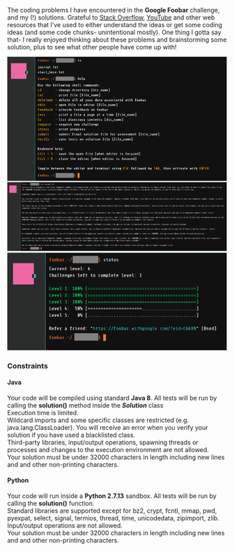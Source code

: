 The coding problems I have encountered in the **Google Foobar** challenge, and my (!) solutions. Grateful to [Stack Overflow](https://stackoverflow.com/), [YouTube](https://youtube.com/) and other web resources that I've used to either understand the ideas or get some coding ideas (and some code chunks- unintentional mostly). One thing I gotta say that- I really enjoyed thinking about these problems and brainstorming some solution, plus to see what other people have come up with!

![Foobar window](https://github.com/dhruba018/Google_Foobar/blob/master/Figures/foobar_window.png)
![Foobar journal](https://github.com/dhruba018/Google_Foobar/blob/master/Figures/foobar_journal41.png)
![Foobar progress](https://github.com/dhruba018/Google_Foobar/blob/master/Figures/foobar_progress41.png)

### Constraints
#### Java
Your code will be compiled using standard **Java 8**. All tests will be run by calling the **solution()** method inside the **_Solution_** class  
Execution time is limited.  
Wildcard imports and some specific classes are restricted (e.g. java.lang.ClassLoader). You will receive an error when you verify your solution if you have used a blacklisted class.  
Third-party libraries, input/output operations, spawning threads or processes and changes to the execution environment are not allowed.  
Your solution must be under 32000 characters in length including new lines and and other non-printing characters.  

#### Python
Your code will run inside a **Python 2.7.13** sandbox. All tests will be run by calling the **solution()** function.  
Standard libraries are supported except for bz2, crypt, fcntl, mmap, pwd, pyexpat, select, signal, termios, thread, time, unicodedata, zipimport, zlib.  
Input/output operations are not allowed.  
Your solution must be under 32000 characters in length including new lines and and other non-printing characters.  
